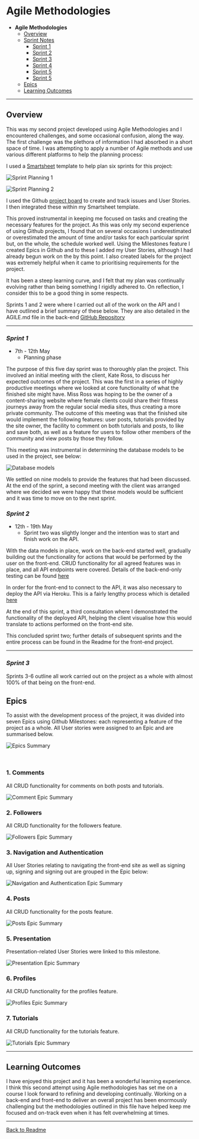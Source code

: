 # Agile Methodologies

* **Agile Methodologies**
  * [Overview](#overview)
  * [Sprint Notes](#sprint-notes)
    * [Sprint 1](#sprint-1)
    * [Sprint 2](#sprint-2)
    * [Sprint 3](#sprint-3)
    * [Sprint 4](#sprint-4)
    * [Sprint 5](#sprint-5)
    * [Sprint 5](#sprint-6)
  * [Epics](#epics)
  * [Learning Outcomes](#learning-outcomes)

<hr>

## **Overview**

This was my second project developed using Agile Methodologies and I encountered challenges, and some occasional confusion, along the way. The first challenge was the plethora of information I had absorbed in a short space of time. I was attempting to apply a number of Agile methods and use various different platforms to help the planning process: 

I used a [Smartsheet](https://www.smartsheet.com) template to help plan six sprints for this project:

![Sprint Planning 1](docs/agile/barbelles-api-sprint-1.png)

![Sprint Planning 2](docs/agile/barbelles-api-sprint-2.png)

I used the Github [project board](https://github.com/users/AndypSheridan/projects/3) to create and track issues and User Stories. I then integrated these within my Smartsheet template.

This proved instrumental in keeping me focused on tasks and creating the necessary features for the project. As this was only my second experience of using Github projects, I found that on several occasions I underestimated or overestimated the amount of time and/or tasks for each particular sprint but, on the whole, the schedule worked well. Using the Milestones feature I created Epics in Github and to these I added my User Stories, although I had already begun work on the by this point. I also created labels for the project was extremely helpful when it came to prioritising requirements for the project. 

It has been a steep learning curve, and I felt that my plan was continually evolving rather than being something I rigidly adhered to. On reflection, I consider this to be a good thing in some respects.

Sprints 1 and 2 were where I carried out all of the work on the API and I have outlined a brief summary of these below. They are also detailed in the AGILE.md file in the back-end [GitHub Repository](https://github.com/AndypSheridan/barbelles-api/blob/main/AGILE.md)


<hr>

### *Sprint 1*

* 7th - 12th May
  * Planning phase

The purpose of this five day sprint was to thoroughly plan the project. This involved an initial meeting with the client, Kate Ross, to discuss her expected outcomes of the project. This was the first in a series of highly productive meetings where we looked at core functionality of what the finished site might have. Miss Ross was hoping to be the owner of a content-sharing website where female clients could share their fitness journeys away from the regular social media sites, thus creating a more private community. The outcome of this meeting was that the finished site would implement the following features: user posts, tutorials provided by the site owner, the facility to comment on both tutorials and posts, to like and save both, as well as a feature for users to follow other members of the community and view posts by those they follow.

This meeting was instrumental in determining the database models to be used in the project, see below:

![Database models](docs/schema/barbelles-api-schema.png)

We settled on nine models to provide the features that had been discussed. At the end of the sprint, a second meeting with the client was arranged where we decided we were happy that these models would be sufficient and it was time to move on to the next sprint.

### *Sprint 2*

* 12th - 19th May
  * Sprint two was slightly longer and the intention was to start and finish work on the API.

With the data models in place, work on the back-end started well, gradually building out the functionality for actions that would be performed by the user on the front-end. CRUD functionality for all agreed features was in place, and all API endpoints were covered. Details of the back-end-only testing can be found [here](/TESTING.md)

In order for the front-end to connect to the API, it was also necessary to deploy the API via Heroku. This is a fairly lengthy process which is detailed [here](/DEPLOYMENT.md)

At the end of this sprint, a third consultation where I demonstrated the functionality of the deployed API, helping the client visualise how this would translate to actions performed on the front-end site.

This concluded sprint two; further details of subsequent sprints and the entire process can be found in the Readme for the front-end project.

<hr>

### *Sprint 3*

Sprints 3-6 outline all work carried out on the project as a whole with almost 100% of that being on the front-end.

## **Epics**

To assist with the development process of the project, it was divided into seven Epics using Github Milestones: each representing a feature of the project as a whole. All User stories were assigned to an Epic and are summarised below.

![Epics Summary](docs/agile/barbelles-epic-summary.png)

<br>

### 1. Comments

All CRUD functionality for comments on both posts and tutorials.

![Comment Epic Summary](docs/agile/barbelles-epic-comments.png)
<br>

### 2. Followers

All CRUD functionality for the followers feature.

![Followers Epic Summary](docs/agile/barbelles-epic-followers.png)
<br>

### 3. Navigation and Authentication

All User Stories relating to navigating the front-end site as well as signing up, signing and signing out are grouped in the Epic below:

![Navigation and Authentication Epic Summary](docs/agile/barbelles-epic-nav-auth.png)
<br>

### 4. Posts

All CRUD functionality for the posts feature.

![Posts Epic Summary](docs/agile/barbelles-epic-posts.png)
<br>

### 5. Presentation

Presentation-related User Stories were linked to this milestone.

![Presentation Epic Summary](docs/agile/barbelles-epic-presentation.png)
<br>

### 6. Profiles

All CRUD functionality for the profiles feature.

![Profiles Epic Summary](docs/agile/barbelles-epic-profiles.png)
<br>

### 7. Tutorials

All CRUD functionality for the tutorials feature.

![Tutorials Epic Summary](docs/agile//barbelles-epic-tutorials.png)
<br>

<hr>

## Learning Outcomes

I have enjoyed this project and it has been a wonderful learning experience. I think this second attempt using Agile methodologies has set me on a course I look forward to refining and developing continually. Working on a back-end and front-end to deliver an overall project has been enormously challenging but the methodologies outlined in this file have helped keep me focused and on-track even when it has felt overwhelming at times.


<hr>

[Back to Readme](/README.md)